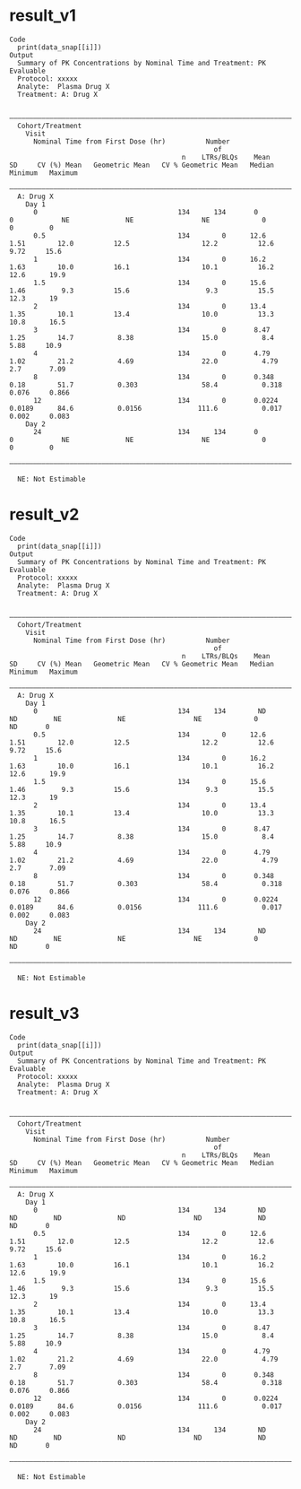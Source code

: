 # result_v1

    Code
      print(data_snap[[i]])
    Output
      Summary of PK Concentrations by Nominal Time and Treatment: PK Evaluable
      Protocol: xxxxx
      Analyte:  Plasma Drug X
      Treatment: A: Drug X
      
      ————————————————————————————————————————————————————————————————————————————————————————————————————————————————————————————————————————————————————————————
      Cohort/Treatment                                                                                                                                            
        Visit                                                                                                                                                     
          Nominal Time from First Dose (hr)          Number                                                                                                       
                                                       of                                                                                                         
                                               n    LTRs/BLQs    Mean       SD     CV (%) Mean   Geometric Mean   CV % Geometric Mean   Median   Minimum   Maximum
      ————————————————————————————————————————————————————————————————————————————————————————————————————————————————————————————————————————————————————————————
      A: Drug X                                                                                                                                                   
        Day 1                                                                                                                                                     
          0                                   134      134       0        0            NE              NE                 NE             0        0         0     
          0.5                                 134        0      12.6      1.51        12.0          12.5                  12.2          12.6      9.72     15.6   
          1                                   134        0      16.2      1.63        10.0          16.1                  10.1          16.2     12.6      19.9   
          1.5                                 134        0      15.6      1.46         9.3          15.6                   9.3          15.5     12.3      19     
          2                                   134        0      13.4      1.35        10.1          13.4                  10.0          13.3     10.8      16.5   
          3                                   134        0       8.47     1.25        14.7           8.38                 15.0           8.4      5.88     10.9   
          4                                   134        0       4.79     1.02        21.2           4.69                 22.0           4.79     2.7       7.09  
          8                                   134        0       0.348    0.18        51.7           0.303                58.4           0.318    0.076     0.866 
          12                                  134        0       0.0224   0.0189      84.6           0.0156              111.6           0.017    0.002     0.083 
        Day 2                                                                                                                                                     
          24                                  134      134       0        0            NE              NE                 NE             0        0         0     
      ————————————————————————————————————————————————————————————————————————————————————————————————————————————————————————————————————————————————————————————
      
      NE: Not Estimable

# result_v2

    Code
      print(data_snap[[i]])
    Output
      Summary of PK Concentrations by Nominal Time and Treatment: PK Evaluable
      Protocol: xxxxx
      Analyte:  Plasma Drug X
      Treatment: A: Drug X
      
      ————————————————————————————————————————————————————————————————————————————————————————————————————————————————————————————————————————————————————————————
      Cohort/Treatment                                                                                                                                            
        Visit                                                                                                                                                     
          Nominal Time from First Dose (hr)          Number                                                                                                       
                                                       of                                                                                                         
                                               n    LTRs/BLQs    Mean       SD     CV (%) Mean   Geometric Mean   CV % Geometric Mean   Median   Minimum   Maximum
      ————————————————————————————————————————————————————————————————————————————————————————————————————————————————————————————————————————————————————————————
      A: Drug X                                                                                                                                                   
        Day 1                                                                                                                                                     
          0                                   134      134        ND        ND         NE              NE                 NE             0         ND       0     
          0.5                                 134        0      12.6      1.51        12.0          12.5                  12.2          12.6      9.72     15.6   
          1                                   134        0      16.2      1.63        10.0          16.1                  10.1          16.2     12.6      19.9   
          1.5                                 134        0      15.6      1.46         9.3          15.6                   9.3          15.5     12.3      19     
          2                                   134        0      13.4      1.35        10.1          13.4                  10.0          13.3     10.8      16.5   
          3                                   134        0       8.47     1.25        14.7           8.38                 15.0           8.4      5.88     10.9   
          4                                   134        0       4.79     1.02        21.2           4.69                 22.0           4.79     2.7       7.09  
          8                                   134        0       0.348    0.18        51.7           0.303                58.4           0.318    0.076     0.866 
          12                                  134        0       0.0224   0.0189      84.6           0.0156              111.6           0.017    0.002     0.083 
        Day 2                                                                                                                                                     
          24                                  134      134        ND        ND         NE              NE                 NE             0         ND       0     
      ————————————————————————————————————————————————————————————————————————————————————————————————————————————————————————————————————————————————————————————
      
      NE: Not Estimable

# result_v3

    Code
      print(data_snap[[i]])
    Output
      Summary of PK Concentrations by Nominal Time and Treatment: PK Evaluable
      Protocol: xxxxx
      Analyte:  Plasma Drug X
      Treatment: A: Drug X
      
      ————————————————————————————————————————————————————————————————————————————————————————————————————————————————————————————————————————————————————————————
      Cohort/Treatment                                                                                                                                            
        Visit                                                                                                                                                     
          Nominal Time from First Dose (hr)          Number                                                                                                       
                                                       of                                                                                                         
                                               n    LTRs/BLQs    Mean       SD     CV (%) Mean   Geometric Mean   CV % Geometric Mean   Median   Minimum   Maximum
      ————————————————————————————————————————————————————————————————————————————————————————————————————————————————————————————————————————————————————————————
      A: Drug X                                                                                                                                                   
        Day 1                                                                                                                                                     
          0                                   134      134        ND        ND         ND              ND                 ND              ND       ND       0     
          0.5                                 134        0      12.6      1.51        12.0          12.5                  12.2          12.6      9.72     15.6   
          1                                   134        0      16.2      1.63        10.0          16.1                  10.1          16.2     12.6      19.9   
          1.5                                 134        0      15.6      1.46         9.3          15.6                   9.3          15.5     12.3      19     
          2                                   134        0      13.4      1.35        10.1          13.4                  10.0          13.3     10.8      16.5   
          3                                   134        0       8.47     1.25        14.7           8.38                 15.0           8.4      5.88     10.9   
          4                                   134        0       4.79     1.02        21.2           4.69                 22.0           4.79     2.7       7.09  
          8                                   134        0       0.348    0.18        51.7           0.303                58.4           0.318    0.076     0.866 
          12                                  134        0       0.0224   0.0189      84.6           0.0156              111.6           0.017    0.002     0.083 
        Day 2                                                                                                                                                     
          24                                  134      134        ND        ND         ND              ND                 ND              ND       ND       0     
      ————————————————————————————————————————————————————————————————————————————————————————————————————————————————————————————————————————————————————————————
      
      NE: Not Estimable

